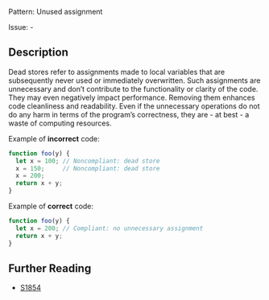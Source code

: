 Pattern: Unused assignment

Issue: -

## Description

Dead stores refer to assignments made to local variables that are subsequently never used or immediately overwritten. Such assignments are unnecessary and don’t contribute to the functionality or clarity of the code. They may even negatively impact performance. Removing them enhances code cleanliness and readability. Even if the unnecessary operations do not do any harm in terms of the program’s correctness, they are - at best - a waste of computing resources.


Example of **incorrect** code:

```ts
function foo(y) {
  let x = 100; // Noncompliant: dead store
  x = 150;     // Noncompliant: dead store
  x = 200;
  return x + y;
}
```

Example of **correct** code:

```ts
function foo(y) {
  let x = 200; // Compliant: no unnecessary assignment
  return x + y;
}
```

## Further Reading

* [S1854](https://sonarsource.github.io/rspec/#/rspec/S1854/javascript)